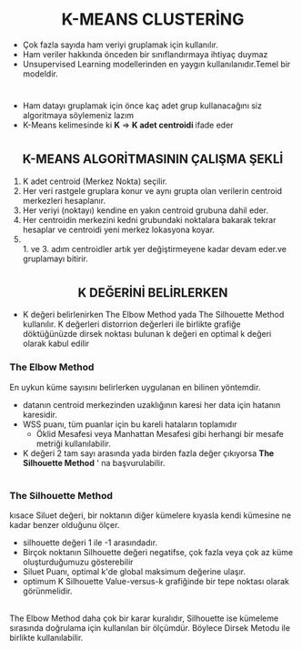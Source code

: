 <center><h1><b>K-MEANS CLUSTERİNG</b></h1></center>

<ul>
      <li>
      Çok fazla sayıda ham veriyi gruplamak için kullanılır.
      </li>
      <li>
      Ham veriler hakkında önceden bir sınıflandırmaya ihtiyaç duymaz
      </li>
      <li>
      Unsupervised Learning modellerinden en yaygın kullanılanıdır.Temel bir modeldir.
      </li>
</ul>
<center><h1></h1></center>
<ul>
    <li>
    Ham datayı gruplamak için önce kaç adet grup kullanacağını siz algoritmaya söylemeniz lazım 
    </li>
    <li>
    K-Means kelimesinde ki <b>K</b> => <b>K adet centroidi </b> ifade eder
    </li>
</ul>
<h1></h1>
<center>
    <h2>
        <b>
            K-MEANS ALGORİTMASININ ÇALIŞMA ŞEKLİ
        </b>
    </h2>
</center>

<ol type="1">
  <li> 
    K adet centroid (Merkez Nokta) seçilir.
  </li>
   <li> 
    Her veri rastgele gruplara konur ve aynı grupta olan verilerin centroid merkezleri hesaplanır.
  </li>
  <li>
    Her veriyi (noktayı) kendine en yakın centroid grubuna dahil eder.
  </li>
  <li>
    Her centroidin merkezini kedni grubundaki noktalara bakarak tekrar hesaplar ve centroidi yeni merkez lokasyona koyar.
  </li>
  <li>
    <br/>1. ve 3. adım centroidler artık yer değiştirmeyene kadar devam eder.ve gruplamayı bitirir.
  </li>
</ol>
<h1></h1>
<center>
    <h2>
        <b>
            K DEĞERİNİ BELİRLERKEN
        </b>
    </h2>
</center>
<ul>
    <li>
   K değeri belirlenirken The Elbow Method yada The Silhouette Method kullanılır. K değerleri distorrion değerleri ile birlikte grafiğe döktüğünüzde dirsek noktası bulunan k değeri en optimal k değeri olarak kabul edilir 
    </li>
</ul>
<h3>
    <b>
        The Elbow Method
    </b>
</h3>
<p>
En uykun küme sayısını belirlerken uygulanan en bilinen yöntemdir.
</p>
<ul>
    <li>
        datanın centroid merkezinden uzaklığının karesi her data için hatanın karesidir.
    </li>
    <li>
    WSS puanı, tüm puanlar için bu kareli hataların toplamıdır
    <ul>
        <li>
        Öklid Mesafesi veya Manhattan Mesafesi gibi herhangi bir mesafe metriği kullanılabilir.
        </li>
    </ul>
    </li>
    <li>
    K değeri 2 tam sayı arasında yada birden fazla değer çıkıyorsa <b>The Silhouette Method</b> ' na başvurulabilir.
    </li>
</ul>
<h1></h1>
<h3>
    <b>
        The Silhouette Method
    </b>
</h3>
<p>
kısace Siluet değeri, bir noktanın diğer kümelere kıyasla kendi kümesine ne kadar benzer olduğunu ölçer.
</p>
<ul>
    <li>
    silhouette değeri 1 ile -1 arasındadır.
    </li>
    <li>
    Birçok noktanın Silhouette değeri negatifse, çok fazla veya çok az küme oluşturduğumuzu gösterebilir
    </li>
    <li>
    Siluet Puanı, optimal k'de global maksimum değerine ulaşır.
    </li>
    <li>
    optimum K Silhouette Value-versus-k grafiğinde bir tepe noktası olarak görünmelidir.
    </li>
</ul>
<br>
The Elbow Method daha çok bir karar kuralıdır, Silhouette ise kümeleme sırasında doğrulama için kullanılan bir ölçümdür. Böylece Dirsek Metodu ile birlikte kullanılabilir.
</br>